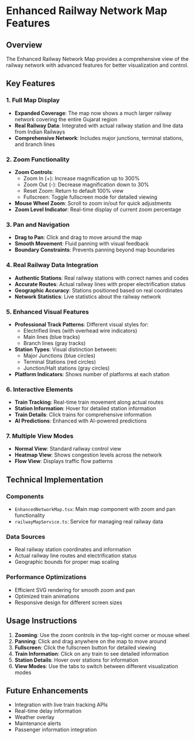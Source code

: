 # Enhanced Railway Network Map Features

## Overview
The Enhanced Railway Network Map provides a comprehensive view of the railway network with advanced features for better visualization and control.

## Key Features

### 1. Full Map Display
- **Expanded Coverage**: The map now shows a much larger railway network covering the entire Gujarat region
- **Real Railway Data**: Integrated with actual railway station and line data from Indian Railways
- **Comprehensive Network**: Includes major junctions, terminal stations, and branch lines

### 2. Zoom Functionality
- **Zoom Controls**: 
  - Zoom In (+): Increase magnification up to 300%
  - Zoom Out (-): Decrease magnification down to 30%
  - Reset Zoom: Return to default 100% view
  - Fullscreen: Toggle fullscreen mode for detailed viewing
- **Mouse Wheel Zoom**: Scroll to zoom in/out for quick adjustments
- **Zoom Level Indicator**: Real-time display of current zoom percentage

### 3. Pan and Navigation
- **Drag to Pan**: Click and drag to move around the map
- **Smooth Movement**: Fluid panning with visual feedback
- **Boundary Constraints**: Prevents panning beyond map boundaries

### 4. Real Railway Data Integration
- **Authentic Stations**: Real railway stations with correct names and codes
- **Accurate Routes**: Actual railway lines with proper electrification status
- **Geographic Accuracy**: Stations positioned based on real coordinates
- **Network Statistics**: Live statistics about the railway network

### 5. Enhanced Visual Features
- **Professional Track Patterns**: Different visual styles for:
  - Electrified lines (with overhead wire indicators)
  - Main lines (blue tracks)
  - Branch lines (gray tracks)
- **Station Types**: Visual distinction between:
  - Major Junctions (blue circles)
  - Terminal Stations (red circles)
  - Junction/Halt stations (gray circles)
- **Platform Indicators**: Shows number of platforms at each station

### 6. Interactive Elements
- **Train Tracking**: Real-time train movement along actual routes
- **Station Information**: Hover for detailed station information
- **Train Details**: Click trains for comprehensive information
- **AI Predictions**: Enhanced with AI-powered predictions

### 7. Multiple View Modes
- **Normal View**: Standard railway control view
- **Heatmap View**: Shows congestion levels across the network
- **Flow View**: Displays traffic flow patterns

## Technical Implementation

### Components
- `EnhancedNetworkMap.tsx`: Main map component with zoom and pan functionality
- `railwayMapService.ts`: Service for managing real railway data

### Data Sources
- Real railway station coordinates and information
- Actual railway line routes and electrification status
- Geographic bounds for proper map scaling

### Performance Optimizations
- Efficient SVG rendering for smooth zoom and pan
- Optimized train animations
- Responsive design for different screen sizes

## Usage Instructions

1. **Zooming**: Use the zoom controls in the top-right corner or mouse wheel
2. **Panning**: Click and drag anywhere on the map to move around
3. **Fullscreen**: Click the fullscreen button for detailed viewing
4. **Train Information**: Click on any train to see detailed information
5. **Station Details**: Hover over stations for information
6. **View Modes**: Use the tabs to switch between different visualization modes

## Future Enhancements
- Integration with live train tracking APIs
- Real-time delay information
- Weather overlay
- Maintenance alerts
- Passenger information integration

